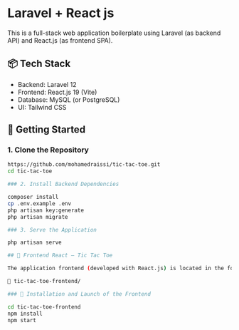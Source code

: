 # Laravel + React js
This is a full-stack web application boilerplate using Laravel (as backend API) and React.js (as frontend SPA).

## 📦 Tech Stack

- Backend: Laravel 12
- Frontend: React.js 19 (Vite) 
- Database: MySQL (or PostgreSQL)
- UI: Tailwind CSS

## 🚀 Getting Started

### 1. Clone the Repository
```bash
https://github.com/mohamedraissi/tic-tac-toe.git
cd tic-tac-toe

### 2. Install Backend Dependencies

composer install
cp .env.example .env
php artisan key:generate
php artisan migrate

### 3. Serve the Application

php artisan serve

## 🎯 Frontend React – Tic Tac Toe

The application frontend (developed with React.js) is located in the folder:

📁 tic-tac-toe-frontend/

### 🔧 Installation and Launch of the Frontend

cd tic-tac-toe-frontend
npm install
npm start
